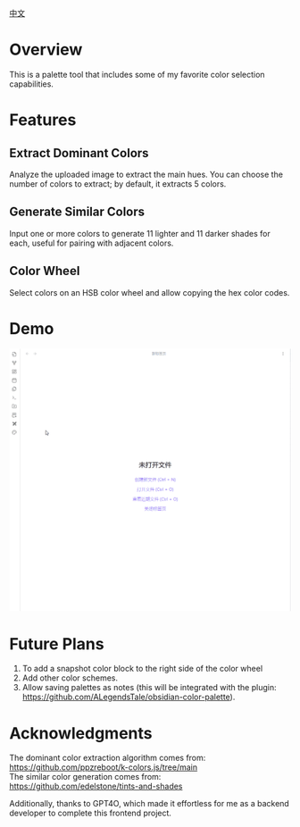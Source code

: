[中文](readmefile/README_CN.md)
# Overview
This is a palette tool that includes some of my favorite color selection capabilities.

# Features
## Extract Dominant Colors
Analyze the uploaded image to extract the main hues. You can choose the number of colors to extract; by default, it extracts 5 colors.

## Generate Similar Colors
Input one or more colors to generate 11 lighter and 11 darker shades for each, useful for pairing with adjacent colors.

## Color Wheel
Select colors on an HSB color wheel and allow copying the hex color codes.

# Demo
![case.gif](readmefile/case.gif)

# Future Plans
1. To add a snapshot color block to the right side of the color wheel
2. Add other color schemes.
3. Allow saving palettes as notes (this will be integrated with the plugin: https://github.com/ALegendsTale/obsidian-color-palette).

# Acknowledgments
The dominant color extraction algorithm comes from: https://github.com/ppzreboot/k-colors.js/tree/main  
The similar color generation comes from: https://github.com/edelstone/tints-and-shades

Additionally, thanks to GPT4O, which made it effortless for me as a backend developer to complete this frontend project.
